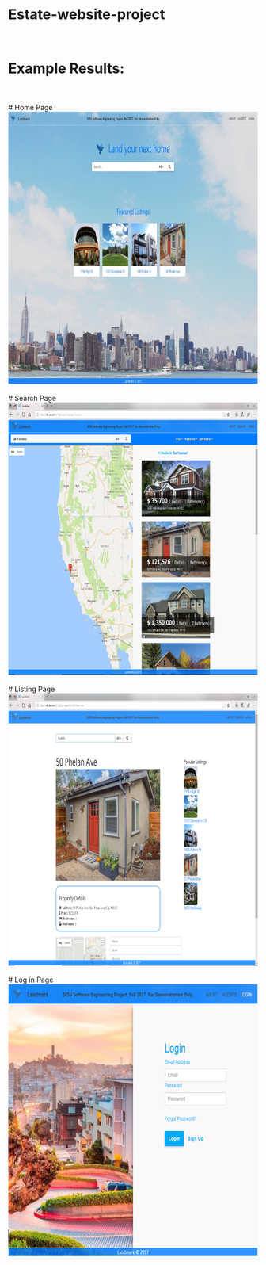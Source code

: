 # Estate-website-project
<br />


# Example Results:
<br />
<br />
# Home Page
<img height = "550" src = "https://github.com/Huiliang-M/Estate-website-project/blob/master/Picture1.png" />
<br />
<br />
# Search Page
<img height = "550" src = "https://github.com/Huiliang-M/Estate-website-project/blob/master/Picture2.png" />
<br />
<br />
# Listing Page
<img height = "550" src = "https://github.com/Huiliang-M/Estate-website-project/blob/master/Picture3.png" />
<br />
<br />
# Log in Page
<img height = "550" src = "https://github.com/Huiliang-M/Estate-website-project/blob/master/Picture4.png" />
<br />
<br />
